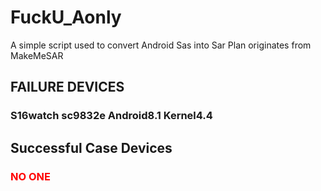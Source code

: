 # FuckU_Aonly
A simple script used to convert Android Sas into Sar
Plan originates from MakeMeSAR

## FAILURE DEVICES
### **S16watch** sc9832e Android8.1 Kernel4.4

## Successful Case Devices
### <p><font color="red">NO ONE</font></p>